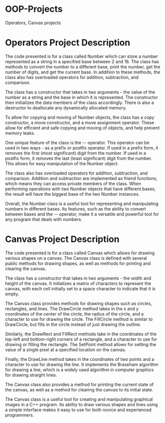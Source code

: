 # OOP-Projects
Operators, Canvas projects

# Operators Project Description
The code presented is for a class called Number which can store a number represented as a string in a specified base between 2 and 16. The class has methods to convert the number to a different base, print the number, get the number of digits, and get the current base. In addition to these methods, the class also has overloaded operators for addition, subtraction, and comparison.

The class has a constructor that takes in two arguments - the value of the number as a string and the base in which it is represented. The constructor then initializes the data members of the class accordingly. There is also a destructor to deallocate any dynamically allocated memory.

To allow for copying and moving of Number objects, the class has a copy constructor, a move constructor, and a move assignment operator. These allow for efficient and safe copying and moving of objects, and help prevent memory leaks.

One unique feature of the class is the -- operator. This operator can be used in two ways - as a prefix or postfix operator. If used in a prefix form, it removes the first (most significant) digit from the number. If used in a postfix form, it removes the last (least significant) digit from the number. This allows for easy manipulation of the Number object.

The class also has overloaded operators for addition, subtraction, and comparison. Addition and subtraction are implemented as friend functions, which means they can access private members of the class. When performing operations with two Number objects that have different bases, the result will have the biggest base of the two Number instances.

Overall, the Number class is a useful tool for representing and manipulating numbers in different bases. Its features, such as the ability to convert between bases and the -- operator, make it a versatile and powerful tool for any program that deals with numbers.


# Canvas Project Description
The code presented is for a class called Canvas which allows for drawing various shapes on a canvas. The Canvas class is defined with several public methods for drawing shapes, as well as methods for printing and clearing the canvas.

The class has a constructor that takes in two arguments - the width and height of the canvas. It initializes a matrix of characters to represent the canvas, with each cell initially set to a space character to indicate that it is empty.

The Canvas class provides methods for drawing shapes such as circles, rectangles, and lines. The DrawCircle method takes in the x and y coordinates of the center of the circle, the radius of the circle, and a character to use for drawing the circle. The FillCircle method is similar to DrawCircle, but fills in the circle instead of just drawing the outline.

Similarly, the DrawRect and FillRect methods take in the coordinates of the top-left and bottom-right corners of a rectangle, and a character to use for drawing or filling the rectangle. The SetPoint method allows for setting the value of a single pixel at a specified location on the canvas.

Finally, the DrawLine method takes in the coordinates of two points and a character to use for drawing the line. It implements the Braseham algorithm for drawing a line, which is a widely used algorithm in computer graphics for drawing straight lines.

The Canvas class also provides a method for printing the current state of the canvas, as well as a method for clearing the canvas to its initial state.

The Canvas class is a useful tool for creating and manipulating graphical images in a C++ program. Its ability to draw various shapes and lines using a simple interface makes it easy to use for both novice and experienced programmers.
